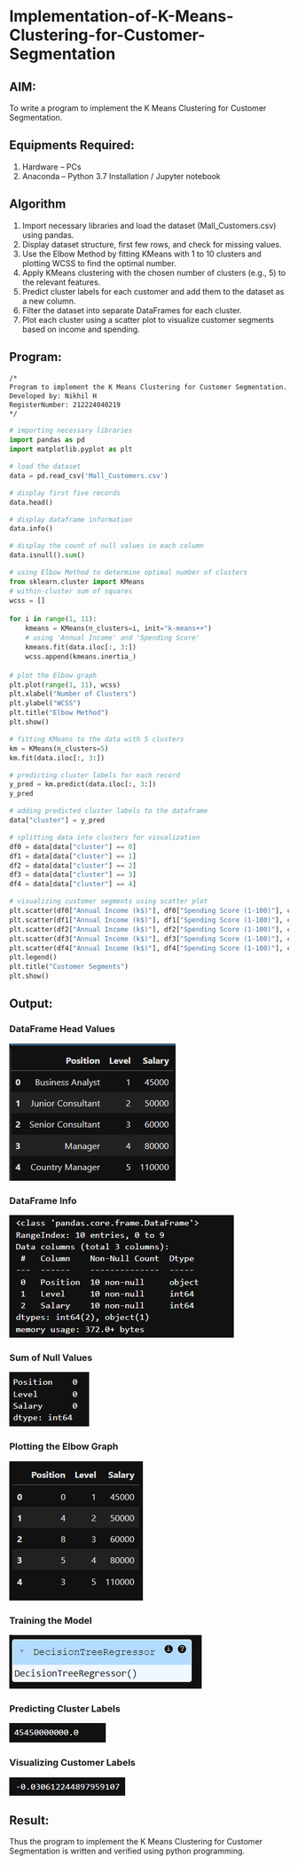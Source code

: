 # Implementation-of-K-Means-Clustering-for-Customer-Segmentation

## AIM:
To write a program to implement the K Means Clustering for Customer Segmentation.

## Equipments Required:
1. Hardware – PCs
2. Anaconda – Python 3.7 Installation / Jupyter notebook

## Algorithm
1. Import necessary libraries and load the dataset (Mall_Customers.csv) using pandas.
2. Display dataset structure, first few rows, and check for missing values.
3. Use the Elbow Method by fitting KMeans with 1 to 10 clusters and plotting WCSS to find the optimal number.
4. Apply KMeans clustering with the chosen number of clusters (e.g., 5) to the relevant features.
5. Predict cluster labels for each customer and add them to the dataset as a new column.
6. Filter the dataset into separate DataFrames for each cluster.
7. Plot each cluster using a scatter plot to visualize customer segments based on income and spending.

## Program:
```
/*
Program to implement the K Means Clustering for Customer Segmentation.
Developed by: Nikhil H
RegisterNumber: 212224040219
*/
```

```python
# importing necessary libraries
import pandas as pd
import matplotlib.pyplot as plt
```

```python
# load the dataset
data = pd.read_csv('Mall_Customers.csv')
```

```python
# display first five records
data.head()
```

```python
# display dataframe information
data.info()
```

```python
# display the count of null values in each column
data.isnull().sum()
```

```python
# using Elbow Method to determine optimal number of clusters
from sklearn.cluster import KMeans
# within-cluster sum of squares
wcss = []

for i in range(1, 11):
    kmeans = KMeans(n_clusters=i, init="k-means++")
    # using 'Annual Income' and 'Spending Score'
    kmeans.fit(data.iloc[:, 3:])
    wcss.append(kmeans.inertia_)

# plot the Elbow graph
plt.plot(range(1, 11), wcss)
plt.xlabel("Number of Clusters")
plt.ylabel("WCSS")
plt.title("Elbow Method")
plt.show()
```

```python
# fitting KMeans to the data with 5 clusters
km = KMeans(n_clusters=5)
km.fit(data.iloc[:, 3:])
```

```python
# predicting cluster labels for each record
y_pred = km.predict(data.iloc[:, 3:])
y_pred
```

```python
# adding predicted cluster labels to the dataframe
data["cluster"] = y_pred
```

```python
# splitting data into clusters for visualization
df0 = data[data["cluster"] == 0]
df1 = data[data["cluster"] == 1]
df2 = data[data["cluster"] == 2]
df3 = data[data["cluster"] == 3]
df4 = data[data["cluster"] == 4]
```

```python
# visualizing customer segments using scatter plot
plt.scatter(df0["Annual Income (k$)"], df0["Spending Score (1-100)"], c="red", label="cluster0")
plt.scatter(df1["Annual Income (k$)"], df1["Spending Score (1-100)"], c="black", label="cluster1")
plt.scatter(df2["Annual Income (k$)"], df2["Spending Score (1-100)"], c="blue", label="cluster2")
plt.scatter(df3["Annual Income (k$)"], df3["Spending Score (1-100)"], c="green", label="cluster3")
plt.scatter(df4["Annual Income (k$)"], df4["Spending Score (1-100)"], c="magenta", label="cluster4")
plt.legend()
plt.title("Customer Segments")
plt.show()
```


## Output:

### DataFrame Head Values
![alt text](image.png)  

### DataFrame Info
![alt text](image-1.png)  

### Sum of Null Values
![alt text](image-2.png)  

### Plotting the Elbow Graph
![alt text](image-3.png)  

### Training the Model
![alt text](image-4.png)  

### Predicting Cluster Labels
![alt text](image-5.png)  

### Visualizing Customer Labels
![alt text](image-6.png)  


## Result:
Thus the program to implement the K Means Clustering for Customer Segmentation is written and verified using python programming.
